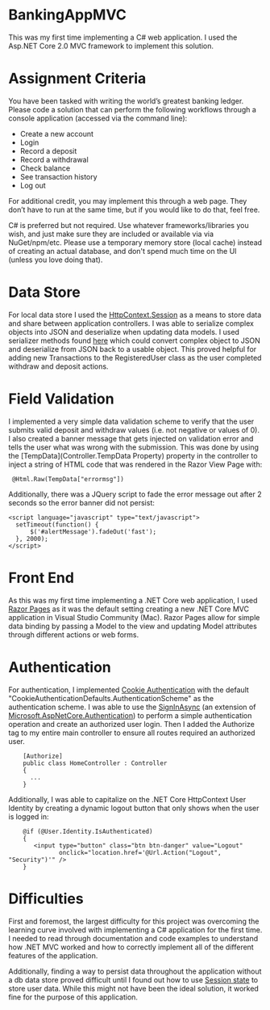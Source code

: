 # BankingAppMVC
This was my first time implementing a C# web application. I used the Asp.NET Core 2.0 MVC framework to implement this solution.
# Assignment Criteria
You have been tasked with writing the world’s greatest banking ledger. Please code a solution that can perform the following workflows through a console application (accessed via the command line):

- Create a new account
- Login
- Record a deposit
- Record a withdrawal
- Check balance
- See transaction history
- Log out

For additional credit, you may implement this through a web page. They don’t have to run at the same time, but if you would like to do that, feel free.

C# is preferred but not required. Use whatever frameworks/libraries you wish, and just make sure they are included or available via via NuGet/npm/etc. Please use a temporary memory store (local cache) instead of creating an actual database, and don't spend much time on the UI (unless you love doing that).

# Data Store
For local data store I used the [HttpContext.Session](https://docs.microsoft.com/en-us/dotnet/api/microsoft.aspnetcore.http.httpcontext.session?view=aspnetcore-2.1) as a means to store data and share between application controllers. I was able to serialize complex objects into JSON and deserialize when updating data models. I used serializer methods found [here](https://github.com/NeelBhatt/DotNetCoreSessionSample/blob/master/NeelSessionExample/Utility/SessionExtension.cs) which could convert complex object to JSON and deserialize from JSON back to a usable object. This proved helpful for adding new Transactions to the RegisteredUser class as the user completed withdraw and deposit actions.

# Field Validation
I implemented a very simple data validation scheme to verify that the user submits valid deposit and withdraw values (i.e. not negative or values of 0). I also created a banner message that gets injected on validation error and tells the user what was wrong with the submission. This was done by using the [TempData](Controller.TempData Property) property in the controller to inject a string of HTML code that was rendered in the Razor View Page with:
```
 @Html.Raw(TempData["errormsg"])
```
Additionally, there was a JQuery script to fade the error message out after 2 seconds so the error banner did not persist:
```language=JavaScript
<script language="javascript" type="text/javascript">
  setTimeout(function() {
      $('#alertMessage').fadeOut('fast');
  }, 2000);
</script>
```

# Front End
As this was my first time implementing a .NET Core web application, I used [Razor Pages](https://docs.microsoft.com/en-us/aspnet/core/razor-pages/?view=aspnetcore-2.1&tabs=visual-studio) as it was the default setting creating a new .NET Core MVC application in Visual Studio Community (Mac). Razor Pages allow for simple data binding by passing a Model to the view and updating Model attributes through different actions or web forms.

# Authentication
For authentication, I implemented [Cookie Authentication](https://docs.microsoft.com/en-us/aspnet/core/security/authentication/cookie?view=aspnetcore-2.1&tabs=aspnetcore2x) with the default "CookieAuthenticationDefaults.AuthenticationScheme" as the authentication scheme. I was able to use the [SignInAsync](https://docs.microsoft.com/en-us/dotnet/api/microsoft.aspnetcore.authentication.authenticationhttpcontextextensions.signinasync?view=aspnetcore-2.1) (an extension of [Microsoft.AspNetCore.Authentication](https://docs.microsoft.com/en-us/dotnet/api/microsoft.aspnetcore.authentication?view=aspnetcore-2.1)) to perform a simple authentication operation and create an authorized user login. Then I added the Authorize tag to my entire main controller to ensure all routes required an authorized user.
```language=C#
    [Authorize]
    public class HomeController : Controller
    {
      ...
    }
```
Additionally, I was able to capitalize on the .NET Core HttpContext User Identity by creating a dynamic logout button that only shows when the user is logged in:
```language=C#
    @if (@User.Identity.IsAuthenticated)
    {
       <input type="button" class="btn btn-danger" value="Logout"
              onclick="location.href='@Url.Action("Logout", "Security")'" />
    }
```
# Difficulties
First and foremost, the largest difficulty for this project was overcoming the learning curve involved with implementing a C# application for the first time. I needed to read through documentation and code examples to understand how .NET MVC worked and how to correctly implement all of the different features of the application.

Additionally, finding a way to persist data throughout the application without a db data store proved difficult until I found out how to use [Session state](https://docs.microsoft.com/en-us/aspnet/core/fundamentals/app-state?view=aspnetcore-2.1) to store user data. While this might not have been the ideal solution, it worked fine for the purpose of this application.
